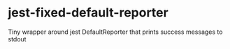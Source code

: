 # jest-fixed-default-reporter
Tiny wrapper around jest DefaultReporter that prints success messages to stdout
